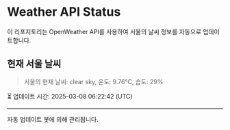 
# Weather API Status

이 리포지토리는 OpenWeather API를 사용하여 서울의 날씨 정보를 자동으로 업데이트합니다.

## 현재 서울 날씨
> 서울의 현재 날씨: clear sky, 온도: 9.76°C, 습도: 29%

⏳ 업데이트 시간: 2025-03-08 06:22:42 (UTC)

---
자동 업데이트 봇에 의해 관리됩니다.
